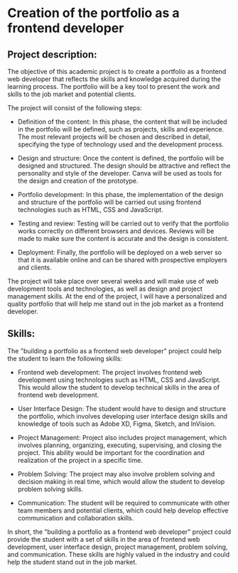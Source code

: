 # Creation of the portfolio as a frontend developer

## Project description:

The objective of this academic project is to create a portfolio as a frontend web developer that reflects the skills and knowledge acquired during the learning process. The portfolio will be a key tool to present the work and skills to the job market and potential clients.

The project will consist of the following steps:

+ Definition of the content: In this phase, the content that will be included in the portfolio will be defined, such as projects, skills and experience. The most relevant projects will be chosen and described in detail, specifying the type of technology used and the development process.

+ Design and structure: Once the content is defined, the portfolio will be designed and structured. The design should be attractive and reflect the personality and style of the developer. Canva will be used as tools for the design and creation of the prototype.

+ Portfolio development: In this phase, the implementation of the design and structure of the portfolio will be carried out using frontend technologies such as HTML, CSS and JavaScript.

+ Testing and review: Testing will be carried out to verify that the portfolio works correctly on different browsers and devices. Reviews will be made to make sure the content is accurate and the design is consistent.

+ Deployment: Finally, the portfolio will be deployed on a web server so that it is available online and can be shared with prospective employers and clients.

The project will take place over several weeks and will make use of web development tools and technologies, as well as design and project management skills. At the end of the project, I will have a personalized and quality portfolio that will help me stand out in the job market as a frontend developer.

## Skills:

The "building a portfolio as a frontend web developer" project could help the student to learn the following skills:

+ Frontend web development: The project involves frontend web development using technologies such as HTML, CSS and JavaScript. This would allow the student to develop technical skills in the area of frontend web development.

+ User Interface Design: The student would have to design and structure the portfolio, which involves developing user interface design skills and knowledge of tools such as Adobe XD, Figma, Sketch, and InVision.

+ Project Management: Project also includes project management, which involves planning, organizing, executing, supervising, and closing the project. This ability would be important for the coordination and realization of the project in a specific time.

+ Problem Solving: The project may also involve problem solving and decision making in real time, which would allow the student to develop problem solving skills.

+ Communication: The student will be required to communicate with other team members and potential clients, which could help develop effective communication and collaboration skills.

In short, the "building a portfolio as a frontend web developer" project could provide the student with a set of skills in the area of frontend web development, user interface design, project management, problem solving, and communication. These skills are highly valued in the industry and could help the student stand out in the job market.

